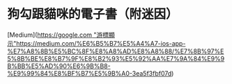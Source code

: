 狗勾跟貓咪的電子書（附迷因）
===
[Medium]([https://google.com "游標顯示"](https://medium.com/%E6%B5%B7%E5%A4%A7-ios-app-%E7%A8%8B%E5%BC%8F%E8%A8%AD%E8%A8%88/%E7%8B%97%E5%8B%BE%E8%B7%9F%E8%B2%93%E5%92%AA%E7%9A%84%E9%9B%BB%E5%AD%90%E6%9B%B8-%E9%99%84%E8%BF%B7%E5%9B%A0-3ea5f3fbf07d)https://medium.com/%E6%B5%B7%E5%A4%A7-ios-app-%E7%A8%8B%E5%BC%8F%E8%A8%AD%E8%A8%88/%E7%8B%97%E5%8B%BE%E8%B7%9F%E8%B2%93%E5%92%AA%E7%9A%84%E9%9B%BB%E5%AD%90%E6%9B%B8-%E9%99%84%E8%BF%B7%E5%9B%A0-3ea5f3fbf07d)
